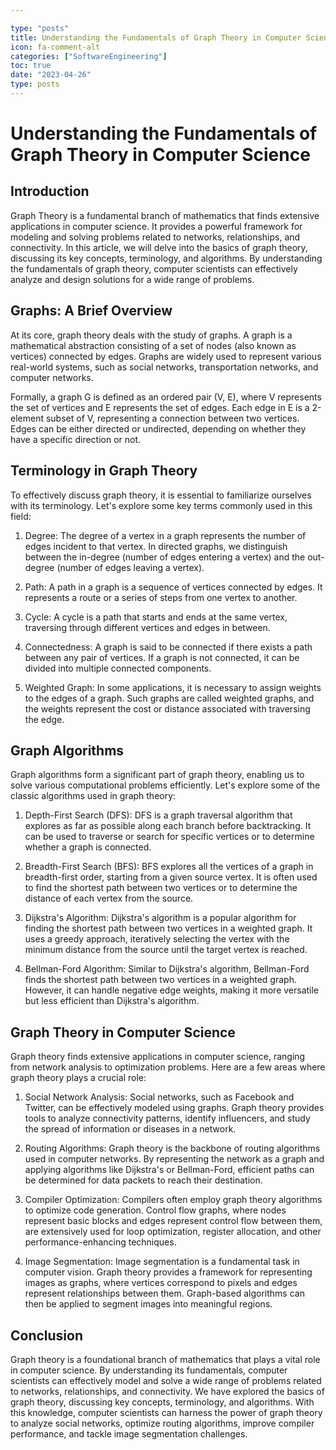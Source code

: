 ```yaml
---

type: "posts"
title: Understanding the Fundamentals of Graph Theory in Computer Science
icon: fa-comment-alt
categories: ["SoftwareEngineering"]
toc: true
date: "2023-04-26"
type: posts
---
```





# Understanding the Fundamentals of Graph Theory in Computer Science

## Introduction

Graph Theory is a fundamental branch of mathematics that finds extensive applications in computer science. It provides a powerful framework for modeling and solving problems related to networks, relationships, and connectivity. In this article, we will delve into the basics of graph theory, discussing its key concepts, terminology, and algorithms. By understanding the fundamentals of graph theory, computer scientists can effectively analyze and design solutions for a wide range of problems.

## Graphs: A Brief Overview

At its core, graph theory deals with the study of graphs. A graph is a mathematical abstraction consisting of a set of nodes (also known as vertices) connected by edges. Graphs are widely used to represent various real-world systems, such as social networks, transportation networks, and computer networks.

Formally, a graph G is defined as an ordered pair (V, E), where V represents the set of vertices and E represents the set of edges. Each edge in E is a 2-element subset of V, representing a connection between two vertices. Edges can be either directed or undirected, depending on whether they have a specific direction or not.

## Terminology in Graph Theory

To effectively discuss graph theory, it is essential to familiarize ourselves with its terminology. Let's explore some key terms commonly used in this field:

1. Degree: The degree of a vertex in a graph represents the number of edges incident to that vertex. In directed graphs, we distinguish between the in-degree (number of edges entering a vertex) and the out-degree (number of edges leaving a vertex).

2. Path: A path in a graph is a sequence of vertices connected by edges. It represents a route or a series of steps from one vertex to another.

3. Cycle: A cycle is a path that starts and ends at the same vertex, traversing through different vertices and edges in between.

4. Connectedness: A graph is said to be connected if there exists a path between any pair of vertices. If a graph is not connected, it can be divided into multiple connected components.

5. Weighted Graph: In some applications, it is necessary to assign weights to the edges of a graph. Such graphs are called weighted graphs, and the weights represent the cost or distance associated with traversing the edge.

## Graph Algorithms

Graph algorithms form a significant part of graph theory, enabling us to solve various computational problems efficiently. Let's explore some of the classic algorithms used in graph theory:

1. Depth-First Search (DFS): DFS is a graph traversal algorithm that explores as far as possible along each branch before backtracking. It can be used to traverse or search for specific vertices or to determine whether a graph is connected.

2. Breadth-First Search (BFS): BFS explores all the vertices of a graph in breadth-first order, starting from a given source vertex. It is often used to find the shortest path between two vertices or to determine the distance of each vertex from the source.

3. Dijkstra's Algorithm: Dijkstra's algorithm is a popular algorithm for finding the shortest path between two vertices in a weighted graph. It uses a greedy approach, iteratively selecting the vertex with the minimum distance from the source until the target vertex is reached.

4. Bellman-Ford Algorithm: Similar to Dijkstra's algorithm, Bellman-Ford finds the shortest path between two vertices in a weighted graph. However, it can handle negative edge weights, making it more versatile but less efficient than Dijkstra's algorithm.

## Graph Theory in Computer Science

Graph theory finds extensive applications in computer science, ranging from network analysis to optimization problems. Here are a few areas where graph theory plays a crucial role:

1. Social Network Analysis: Social networks, such as Facebook and Twitter, can be effectively modeled using graphs. Graph theory provides tools to analyze connectivity patterns, identify influencers, and study the spread of information or diseases in a network.

2. Routing Algorithms: Graph theory is the backbone of routing algorithms used in computer networks. By representing the network as a graph and applying algorithms like Dijkstra's or Bellman-Ford, efficient paths can be determined for data packets to reach their destination.

3. Compiler Optimization: Compilers often employ graph theory algorithms to optimize code generation. Control flow graphs, where nodes represent basic blocks and edges represent control flow between them, are extensively used for loop optimization, register allocation, and other performance-enhancing techniques.

4. Image Segmentation: Image segmentation is a fundamental task in computer vision. Graph theory provides a framework for representing images as graphs, where vertices correspond to pixels and edges represent relationships between them. Graph-based algorithms can then be applied to segment images into meaningful regions.

## Conclusion

Graph theory is a foundational branch of mathematics that plays a vital role in computer science. By understanding its fundamentals, computer scientists can effectively model and solve a wide range of problems related to networks, relationships, and connectivity. We have explored the basics of graph theory, discussing key concepts, terminology, and algorithms. With this knowledge, computer scientists can harness the power of graph theory to analyze social networks, optimize routing algorithms, improve compiler performance, and tackle image segmentation challenges.